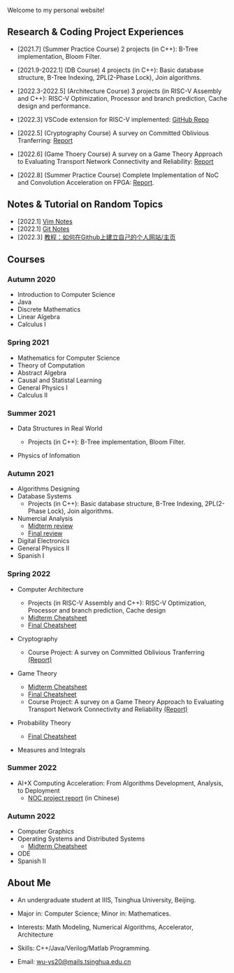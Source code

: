 Welcome to my personal website!

## Research & Coding Project Experiences

- [2021.7] (Summer Practice Course) 2 projects (in C++): B-Tree implementation, Bloom Filter.
- [2021.9-2022.1] (DB Course) 4 projects (in C++): Basic database structure, B-Tree Indexing, 2PL(2-Phase Lock), Join algorithms.
- [2022.3-2022.5] (Architecture Course) 3 projects (in RISC-V Assembly and C++): RISC-V Optimization, Processor and branch prediction, Cache design and performance.

- [2022.3] VSCode extension for RISC-V implemented: [GitHub Repo](https://github.com/wu-ys/vscode-riscv-support)

- [2022.5] (Cryptography Course) A survey on Committed Oblivious Tranferring: [Report](https://wu-ys.github.io/courses/crypto/report.pdf)
- [2022.6] (Game Thoery Course) A survey on a Game Theory Approach to Evaluating Transport Network Connectivity and Reliability: [Report](https://wu-ys.github.io/courses/game-theory/term-paper.pdf)
- [2022.8] (Summer Practice Course) Complete Implementation of NoC and Convolution Acceleration on FPGA: [Report](https://wu-ys.github.io/courses/AI+X/project/report).

## Notes & Tutorial on Random Topics

- [2022.1] [Vim Notes](https://wu-ys.github.io/notes/vim/) 
- [2022.1] [Git Notes](https://wu-ys.github.io/notes/git/) 
- [2022.3] [教程：如何在Github上建立自己的个人网站/主页](https://wu-ys.github.io/notes/github_website/gh-page-tutorial.html) 

## Courses

### Autumn 2020

- Introduction to Computer Science
- Java
- Discrete Mathematics
- Linear Algebra
- Calculus I

### Spring 2021

- Mathematics for Computer Science
- Theory of Computation
- Abstract Algebra
- Causal and Statistal Learning
- General Physics I
- Calculus II

### Summer 2021

- Data Structures in Real World
  - Projects (in C++): B-Tree implementation, Bloom Filter.

- Physics of Infomation

### Autumn 2021

- Algorithms Designing
- Database Systems
  - Projects (in C++): Basic database structure, B-Tree Indexing, 2PL(2-Phase Lock), Join algorithms.
- Numercial Analysis
  - [Midterm review](https://wu-ys.github.io/courses/numerical/midterm-review.html)
  - [Final review](https://wu-ys.github.io/courses/numerical/final-review.html)
- Digital Electronics
- General Physics II
- Spanish I

### Spring 2022

- Computer Architecture
  - Projects (in RISC-V Assembly and C++): RISC-V Optimization, Processor and branch prediction, Cache design
  - [Midterm Cheatsheet](https://wu-ys.github.io/courses/architecture/midterm-cheatsheet.html)
  - [Final Cheatsheet](https://wu-ys.github.io/courses/architecture/final.html)
- Cryptography
  - Course Project: A survey on Committed Oblivious Tranferring [(Report)](https://wu-ys.github.io/courses/crypto/report.pdf)

- Game Theory
  - [Midterm Cheatsheet](https://wu-ys.github.io/courses/game-theory/midterm-cheatsheet.html)
  - [Final Cheatsheet](https://wu-ys.github.io/courses/game-theory/final-cheatsheet.html)
  - Course Project: A survey on a Game Theory Approach to Evaluating Transport Network Connectivity and Reliability [(Report)](https://wu-ys.github.io/courses/game-theory/term-paper.pdf)
- Probability Theory
  - [Final Cheatsheet](https://wu-ys.github.io/courses/prob/final-cheatsheet.html)

- Measures and Integrals



### Summer 2022

- AI+X Computing Acceleration: From Algorithms Development, Analysis, to Deployment
  - [NOC project report](https://wu-ys.github.io/courses/AI+X/project/report) (in Chinese)


### Autumn 2022

- Computer Graphics
- Operating Systems and Distributed Systems
  - [Midterm Cheatsheet](https://wu-ys.github.io/courses/os-ds/midterm-sheatsheet.html)
- ODE
- Spanish II



## About Me

- An undergraduate student at IIIS, Tsinghua University, Beijing.

- Major in: Computer Science; Minor in: Mathematices.

- Interests: Math Modeling, Numerical Algorithms, Accelerator, Architecture

- Skills: C++/Java/Verilog/Matlab Programming.

- Email: wu-ys20@mails.tsinghua.edu.cn
